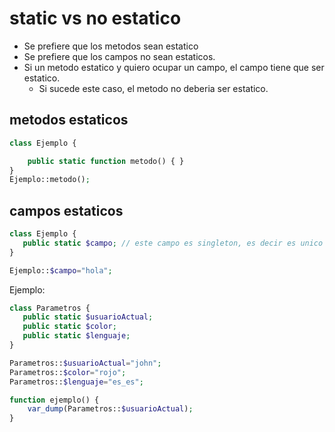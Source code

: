 # static vs no estatico

* Se prefiere que los metodos sean estatico
* Se prefiere que los campos no sean estaticos.
* Si un metodo estatico y quiero ocupar un campo, el campo tiene que ser estatico.
  * Si sucede este caso, el metodo no deberia ser estatico.

## metodos estaticos

```php
class Ejemplo {

    public static function metodo() { }
}
Ejemplo::metodo();
```

## campos estaticos

```php
class Ejemplo {
   public static $campo; // este campo es singleton, es decir es unico para el proyecto
}

Ejemplo::$campo="hola"; 
```

Ejemplo:
```php
class Parametros {
   public static $usuarioActual; 
   public static $color;
   public static $lenguaje;
}

Parametros::$usuarioActual="john";
Parametros::$color="rojo";
Parametros::$lenguaje="es_es";

function ejemplo() {
    var_dump(Parametros::$usuarioActual);
}

```
